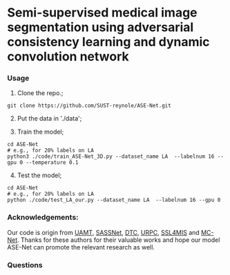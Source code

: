 # Semi-supervised medical image segmentation using adversarial consistency learning and dynamic convolution network



### Usage
1. Clone the repo.;
```
git clone https://github.com/SUST-reynole/ASE-Net.git
```
2. Put the data in './data';

3. Train the model;
```
cd ASE-Net
# e.g., for 20% labels on LA
python3 ./code/train_ASE-Net_3D.py --dataset_name LA  --labelnum 16 --gpu 0 --temperature 0.1
```
4. Test the model;
```
cd ASE-Net
# e.g., for 20% labels on LA
python ./code/test_LA_our.py --dataset_name LA  --labelnum 16 --gpu 0
```

### Acknowledgements:
Our code is origin from [UAMT](https://github.com/yulequan/UA-MT), [SASSNet](https://github.com/kleinzcy/SASSnet), [DTC](https://github.com/HiLab-git/DTC), [URPC](https://github.com/HiLab-git/SSL4MIS), [SSL4MIS](https://github.com/HiLab-git/SSL4MIS) and [MC-Net](https://github.com/ycwu1997/MC-Net). Thanks for these authors for their valuable works and hope our model ASE-Net can promote the relevant research as well.

### Questions

